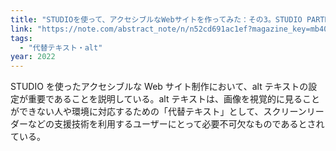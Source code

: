 ```yaml
---
title: "STUDIOを使って、アクセシブルなWebサイトを作ってみた：その3。STUDIO PARTNERSとaltテキスト編｜いっちゃの雑記｜note"
link: "https://note.com/abstract_note/n/n52cd691ac1ef?magazine_key=mb40ab2856a4c"
tags:
  - "代替テキスト・alt"
year: 2022
---
```


STUDIO を使ったアクセシブルな Web サイト制作において、alt テキストの設定が重要であることを説明している。alt テキストは、画像を視覚的に見ることができない人や環境に対応するための「代替テキスト」として、スクリーンリーダーなどの支援技術を利用するユーザーにとって必要不可欠なものであるとされている。
